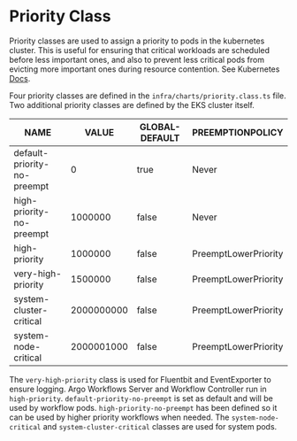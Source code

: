 # Priority Class

Priority classes are used to assign a priority to pods in the kubernetes cluster. This is useful for ensuring that critical workloads are scheduled before less important ones, and also to prevent less critical pods from evicting more important ones during resource contention. See Kubernetes [Docs](https://kubernetes.io/docs/concepts/scheduling-eviction/pod-priority-preemption/).

Four priority classes are defined in the `infra/charts/priority.class.ts` file. Two additional priority classes are defined by the EKS cluster itself.

| NAME                        | VALUE      | GLOBAL-DEFAULT | PREEMPTIONPOLICY     |
| --------------------------- | ---------- | -------------- | -------------------- |
| default-priority-no-preempt | 0          | true           | Never                |
| high-priority-no-preempt    | 1000000    | false          | Never                |
| high-priority               | 1000000    | false          | PreemptLowerPriority |
| very-high-priority          | 1500000    | false          | PreemptLowerPriority |
| system-cluster-critical     | 2000000000 | false          | PreemptLowerPriority |
| system-node-critical        | 2000001000 | false          | PreemptLowerPriority |

The `very-high-priority` class is used for Fluentbit and EventExporter to ensure logging.
Argo Workflows Server and Workflow Controller run in `high-priority`.
`default-priority-no-preempt` is set as default and will be used by workflow pods.
`high-priority-no-preempt` has been defined so it can be used by higher priority workflows when needed.
The `system-node-critical` and `system-cluster-critical` classes are used for system pods.
